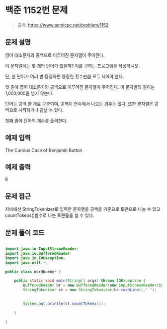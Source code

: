 # 백준 1152번 문제

> 출처: https://www.acmicpc.net/problem/1152

## 문제 설명
영어 대소문자와 공백으로 이루어진 문자열이 주어진다. 

이 문자열에는 몇 개의 단어가 있을까? 이를 구하는 프로그램을 작성하시오. 

단, 한 단어가 여러 번 등장하면 등장한 횟수만큼 모두 세어야 한다.

첫 줄에 영어 대소문자와 공백으로 이루어진 문자열이 주어진다. 이 문자열의 길이는 1,000,000을 넘지 않는다. 

단어는 공백 한 개로 구분되며, 공백이 연속해서 나오는 경우는 없다. 또한 문자열은 공백으로 시작하거나 끝날 수 있다.

첫째 줄에 단어의 개수를 출력한다.

## 예제 입력
The Curious Case of Benjamin Button

## 예제 출력
6

## 문제 접근

자바에선 StringTokenizer로 입력한 문자열을 공백을 기준으로 토큰으로 나눌 수 있고 countTokens()함수로 나눈 토큰들을 셀 수 있다.

## 문제 풀이 코드
```java

import java.io.InputStreamReader;
import java.io.BufferedReader;
import java.io.IOException;
import java.util.*;

public class WordNumber {

	public static void main(String[] args) throws IOException {
		BufferedReader br = new BufferedReader(new InputStreamReader(System.in));
		StringTokenizer st = new StringTokenizer(br.readLine()," ");

		
		System.out.println(st.countTokens());
	
	}

}
